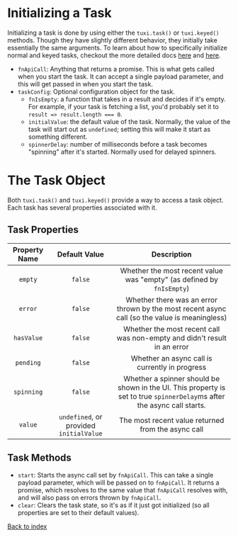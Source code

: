 # Initializing a Task

Initializing a task is done by using either the `tuxi.task()` or `tuxi.keyed()` methods. Though they have slightly different behavior, they initially take essentially the same arguments. To learn about how to specifically initialize normal and keyed tasks, checkout the more detailed docs [here](task.md) and [here](keyed.md).

- `fnApiCall`: Anything that returns a promise. This is what gets called when you start the task. It can accept a single payload parameter, and this will get passed in when you start the task.
- `taskConfig`: Optional configuration object for the task.
  - `fnIsEmpty`: a function that takes in a result and decides if it's empty. For example, if your task is fetching a list, you'd probably set it to `result => result.length === 0`.
  - `initialValue`: the default value of the task. Normally, the value of the task will start out as `undefined`; setting this will make it start as something different.
  - `spinnerDelay`: number of milliseconds before a task becomes "spinning" after it's started. Normally used for delayed spinners.

# The Task Object

Both `tuxi.task()` and `tuxi.keyed()` provide a way to access a task object. Each task has several properties associated with it.

## Task Properties

| Property Name | Default Value | Description |
|:-------------:|:-------------------------------------:|:-----------------------------------------------------------------------------------------------------------------------:|
| `empty` | `false` | Whether the most recent value was "empty" (as defined by `fnIsEmpty`) |
| `error` | `false` | Whether there was an error thrown by the most recent async call (so the value is meaningless) |
| `hasValue` | `false` | Whether the most recent call was non-empty and didn't result in an error |
| `pending` | `false` | Whether an async call is currently in progress |
| `spinning` | `false` | Whether a spinner should be shown in the UI. This property is set to true `spinnerDelay`ms after the async call starts. |
| `value` | `undefined`, or provided `initialValue` | The most recent value returned from the async call |

## Task Methods

- `start`: Starts the async call set by `fnApiCall`. This can take a single payload parameter, which will be passed on to `fnApiCall`. It returns a promise, which resolves to the same value that `fnApiCall` resolves with, and will also pass on errors thrown by `fnApiCall`.
- `clear`: Clears the task state, so it's as if it just got initialized (so all properties are set to their default values).

[Back to index](readme.md)
